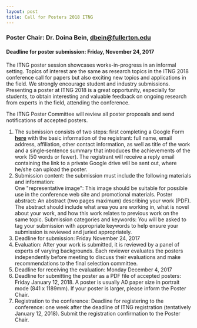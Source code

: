 ```yaml
---
layout: post
title: Call for Posters 2018 ITNG
---
```


### Poster Chair: Dr. Doina Bein, dbein@fullerton.edu
#### Deadline for poster submission: Friday, November 24, 2017

The ITNG poster session showcases works-in-progress in an informal setting. Topics of interest are the same as research topics in the ITNG 2018 conference call for papers but also exciting new topics and applications in the field. We strongly encourage student and industry submissions. Presenting a poster at ITNG 2018 is a great opportunity, especially for students, to obtain interesting and valuable feedback on ongoing research from experts in the field, attending the conference.

The ITNG Poster Committee will review all poster proposals and send notifications of accepted posters. 

1. The submission consists of two steps: first completing a Google Form 
[__here__](http://bit.ly/2hpr3aj)
with the basic information of the registrant: full name, email address, affiliation, other contact information, as well as title of the work and a single‐sentence summary that introduces the achievements of the work (50 words or fewer). The registrant will receive a reply email containing the link to a private Google drive will be sent out, where he/she can upload the poster. 
2. Submission content: the submission must include the following materials and information:  
One "representative image": This image should be suitable for possible use in the conference web site and promotional materials. 
Poster abstract: An abstract (two pages maximum) describing your work (PDF). The abstract should include what area you are working in, what is novel about your work, and how this work relates to previous work on the same topic.
Submission categories and keywords: You will be asked to tag your submission with appropriate keywords to help ensure your submission is reviewed and juried appropriately. 
3. Deadline for submission: Friday November 24, 2017 
4. Evaluation: After your work is submitted, it is reviewed by a panel of experts of varying backgrounds. Each reviewer evaluates the posters independently before meeting to discuss their evaluations and make recommendations to the final selection committee. 
5. Deadline for receiving the evaluation: Monday December 4, 2017 
6. Deadline for submitting the poster as a PDF file of accepted posters: Friday January 12, 2018. A poster is usually A0 paper size in portrait mode (841 x 1189mm). If your poster is larger, please inform the Poster Chair.
7. Registration to the conference:  Deadline for registering to the conference: one week after the deadline of ITNG registration (tentatively January 12, 2018). Submit the registration confirmation to the Poster Chair.